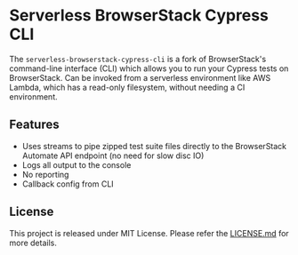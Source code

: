 # Serverless BrowserStack Cypress CLI

The `serverless-browserstack-cypress-cli` is a fork of BrowserStack's command-line interface (CLI) which
allows you to run your Cypress tests on BrowserStack. Can be invoked
from a serverless environment like AWS Lambda, which has a read-only filesystem, without needing a CI environment.

## Features
- Uses streams to pipe zipped test suite files directly to the BrowserStack Automate API endpoint (no need for slow disc IO)
- Logs all output to the console
- No reporting
- Callback config from CLI

## License

This project is released under MIT License. Please refer the
[LICENSE.md](LICENSE.md) for more details.
